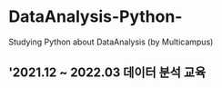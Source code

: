 # DataAnalysis-Python-
Studying Python about DataAnalysis (by Multicampus)


## '2021.12 ~ 2022.03 데이터 분석 교육
